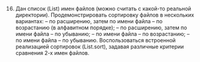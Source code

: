 16.	Дан список (List<String>) имен файлов (можно считать с какой-то реальной директории). Продемонстрировать сортировку файлов в нескольких вариантах:
–	по расширению, затем по имени файла – по возрастанию (в алфавитном порядке);
–	по расширению, затем по имени файла – по убыванию;
–	по имени файла – по возрастанию;
–	по имени файла – по убыванию.
Воспользоваться встроенной реализацией сортировок (List.sort), задавая различные критерии сравнения 2-х имен файлов.
